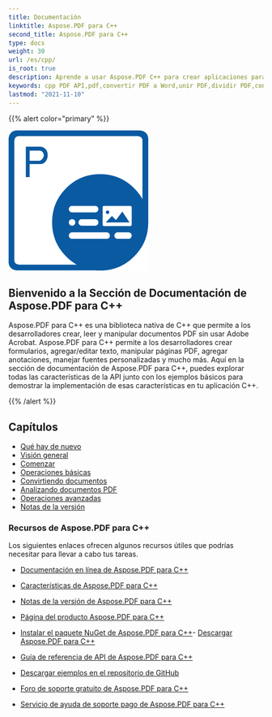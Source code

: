 ```yaml
---
title: Documentación
linktitle: Aspose.PDF para C++
second_title: Aspose.PDF para C++
type: docs
weight: 30
url: /es/cpp/
is_root: true
description: Aprende a usar Aspose.PDF C++ para crear aplicaciones para el procesamiento de documentos PDF en cualquier plataforma usando C#, VB. Explora tutoriales, código de ejemplo y más.
keywords: cpp PDF API,pdf,convertir PDF a Word,unir PDF,dividir PDF,convertir PDF a Excel,PDF a PPT,PNG a PDF,PDF a JPEG
lastmod: "2021-11-10"
---
```


{{% alert color="primary" %}}

![Aspose.PDF for C++ Logo](aspose_pdf-for-cpp.png)

<h2>Bienvenido a la Sección de Documentación de Aspose.PDF para C++</h2>

Aspose.PDF para C++ es una biblioteca nativa de C++ que permite a los desarrolladores crear, leer y manipular documentos PDF sin usar Adobe Acrobat. Aspose.PDF para C++ permite a los desarrolladores crear formularios, agregar/editar texto, manipular páginas PDF, agregar anotaciones, manejar fuentes personalizadas y mucho más. Aquí en la sección de documentación de Aspose.PDF para C++, puedes explorar todas las características de la API junto con los ejemplos básicos para demostrar la implementación de esas características en tu aplicación C++.

{{% /alert %}}

<h2>Capítulos</h2>

- [Qué hay de nuevo](/pdf/es/cpp/whatsnew/)
- [Visión general](/pdf/es/cpp/overview/)
- [Comenzar](/pdf/es/cpp/get-started/)
- [Operaciones básicas](/pdf/es/cpp/basic-operations/)
- [Convirtiendo documentos](/pdf/es/cpp/converting/)
- [Analizando documentos PDF](/pdf/es/cpp/parsing/)
- [Operaciones avanzadas](/pdf/es/cpp/advanced-operations/)
- [Notas de la versión](https://releases.aspose.com/pdf/cpp/release-notes/)

<h3> Recursos de Aspose.PDF para C++</h3>

Los siguientes enlaces ofrecen algunos recursos útiles que podrías necesitar para llevar a cabo tus tareas.

- [Documentación en línea de Aspose.PDF para C++](/pdf/es/cpp/)
- [Características de Aspose.PDF para C++](/pdf/es/cpp/overview/)
- [Notas de la versión de Aspose.PDF para C++](https://releases.aspose.com/pdf/cpp/release-notes/)
- [Página del producto Aspose.PDF para C++](https://products.aspose.com/pdf/cpp/)

- [Instalar el paquete NuGet de Aspose.PDF para C++](https://www.nuget.org/packages/Aspose.PDF.CPP/)- [Descargar Aspose.PDF para C++](https://releases.aspose.com/pdf/cpp/)
- [Guía de referencia de API de Aspose.PDF para C++](https://reference.aspose.com/pdf/cpp)
- [Descargar ejemplos en el repositorio de GitHub](https://github.com/aspose-pdf/Aspose.PDF-for-C)
- [Foro de soporte gratuito de Aspose.PDF para C++](https://forum.aspose.com/c/pdf/10)
- [Servicio de ayuda de soporte pago de Aspose.PDF para C++](https://helpdesk.aspose.com/)